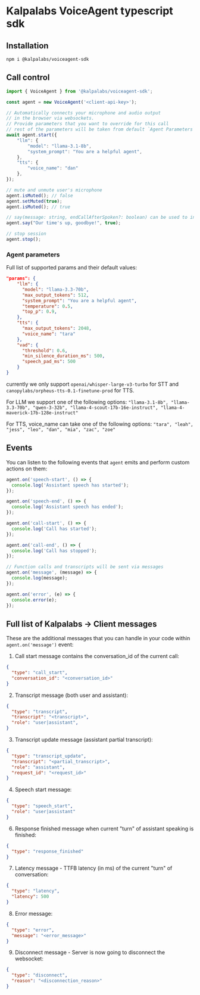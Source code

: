 # Kalpalabs VoiceAgent typescript sdk

## Installation
```shell
npm i @kalpalabs/voiceagent-sdk
```

## Call control
```jsx
import { VoiceAgent } from '@kalpalabs/voiceagent-sdk';

const agent = new VoiceAgent('<client-api-key>');

// Automatically connects your microphone and audio output
// in the browser via websockets.
// Provide parameters that you want to override for this call
// rest of the parameters will be taken from default `Agent Parameters` section below
await agent.start({
    "llm": {
        "model": "llama-3.1-8b",
        "system_prompt": "You are a helpful agent",
    },
    "tts": {
        "voice_name": "dan"
    },
});

// mute and unmute user's microphone
agent.isMuted(); // false
agent.setMuted(true);
agent.isMuted(); // true

// say(message: string, endCallAfterSpoken?: boolean) can be used to invoke speech and gracefully terminate the call if needed
agent.say("Our time's up, goodbye!", true);

// stop session
agent.stop();
```

### Agent parameters
Full list of supported params and their default values:
```json
"params": {
    "llm": {
      "model": "llama-3.3-70b",
      "max_output_tokens": 512,
      "system_prompt": "You are a helpful agent",
      "temperature": 0.5,
      "top_p": 0.9,
    },
    "tts": {
      "max_output_tokens": 2048,
      "voice_name": "tara"
    },
    "vad": {
      "threshold": 0.6,
      "min_silence_duration_ms": 500,
      "speech_pad_ms": 500
    }
}
```
currently we only support `openai/whisper-large-v3-turbo` for STT and `canopylabs/orpheus-tts-0.1-finetune-prod` for TTS. 

For LLM we support one of the following options:
`"llama-3.1-8b", "llama-3.3-70b", "qwen-3-32b", "llama-4-scout-17b-16e-instruct", "llama-4-maverick-17b-128e-instruct"` 

For TTS, voice_name can take one of the following options:
`"tara", "leah", "jess", "leo", "dan", "mia", "zac", "zoe"`


## Events
You can listen to the following events that `agent` emits and perform custom actions on them:
```jsx
agent.on('speech-start', () => {
  console.log('Assistant speech has started');
});

agent.on('speech-end', () => {
  console.log('Assistant speech has ended');
});

agent.on('call-start', () => {
  console.log('Call has started');
});

agent.on('call-end', () => {
  console.log('Call has stopped');
});

// Function calls and transcripts will be sent via messages
agent.on('message', (message) => {
  console.log(message);
});

agent.on('error', (e) => {
  console.error(e);
});
```

## Full list of Kalpalabs -> Client messages
These are the additional messages that you can handle in your code within `agent.on('message')` event:

1. Call start message contains the conversation_id of the current call:
```json
{
  "type": "call_start",
  "conversation_id": "<conversation_id>"
}
```
2. Transcript message (both user and assistant):
```json
{
  "type": "transcript",
  "transcript": "<transcript>",
  "role": "user|assistant",
}
```
3. Transcript update message (assistant partial transcript):
```json
{
  "type": "transcript_update",
  "transcript": "<partial_transcript>",
  "role": "assistant",
  "request_id": "<request_id>"
}
```
4. Speech start message:
```json
{
  "type": "speech_start",
  "role": "user|assistant"
}
```
6. Response finished message when current "turn" of assistant speaking is finished:
```json
{
  "type": "response_finished"
}
```
7. Latency message - TTFB latency (in ms) of the current "turn" of conversation:
```json
{
  "type": "latency",
  "latency": 500
}
```
8. Error message:
```json
{
  "type": "error",
  "message": "<error_message>"
}
```
9. Disconnect message - Server is now going to disconnect the websocket:
```json
{
  "type": "disconnect",
  "reason": "<disconnection_reason>"
}
```
